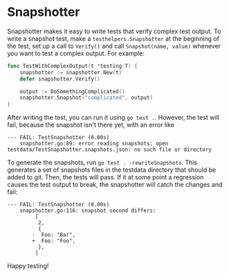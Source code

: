 # Snapshotter

Snapshotter makes it easy to write tests that verify complex test output. To
write a snapshot test, make a `testhelpers.Snapshotter` at the beginning of
the test, set up a call to `Verify()` and call `Snapshot(name, value)`
whenever you want to test a complex output. For example:
```go
func TestWithComplexOutput(t *testing.T) {
    snapshotter := snapshotter.New(t)
    defer snapshotter.Verify()

    output := DoSomethingComplicated()
    snapshotter.Snapshot("complicated", output)
}
```
After writing the test, you can run it using `go test .`. However, the test
will fail, because the snapshot isn't there yet, with an error like
```
--- FAIL: TestSnapshotter (0.00s)
    snapshotter.go:89: error reading snapshots: open testdata/TestSnapshotter.snapshots.json: no such file or directory
```
To generate the snapshots, run `go test . -rewriteSnapshots`. This generates
a set of snapshots files in the testdata directory that should be added to git.
Then, the tests will pass. If it at some point a regression causes the test
output to break, the snapshotter will catch the changes and fail:
```
--- FAIL: TestSnapshotter (0.00s)
    snapshotter.go:116: snapshot second differs:
         [
          2,
          {
        -  Foo: "Bar",
        +  Foo: "Foo",
          },
         ]
```
Happy testing!


